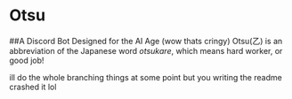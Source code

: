 # Otsu
##A Discord Bot Designed for the AI Age (wow thats cringy)
Otsu(乙) is an abbreviation of the Japanese word *otsukare*, which means hard worker, or good job!

ill do the whole branching things at some point but you writing the readme crashed it lol
